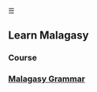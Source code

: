 
<div class="bg_nrn"></div><div class="navbar"><a class="openbtn" onclick="openNav()">&#9776;</a></div>

<main>

## Learn Malagasy 

### Course

### [Malagasy Grammar](../nosy_malagasy/grammar.html)

</main>

<script src="https://lerina.github.io/js/toc.js"></script>
<script>
let anchor= document.createElement('a');
anchor.href="javascript:closeNav()"; //void(0)"; //anchor[0].onclick = closeNav();
anchor.className = "closebtn";  
anchor.innerHTML="&times;";
document.getElementById("TOC").prepend(anchor);


let navCrumbs= document.createElement('div');
navCrumbs.className = "hover-nav";
navCrumbs.innerHTML = `
<div class="hover-nav">
<ul>
<li><a href="../../index.html">⇦ home</a></li>
<li><a href="./index.html">nirina</a></li>
</ul>
</div>`;
document.getElementById("TOC").prepend(navCrumbs); 
</script>

